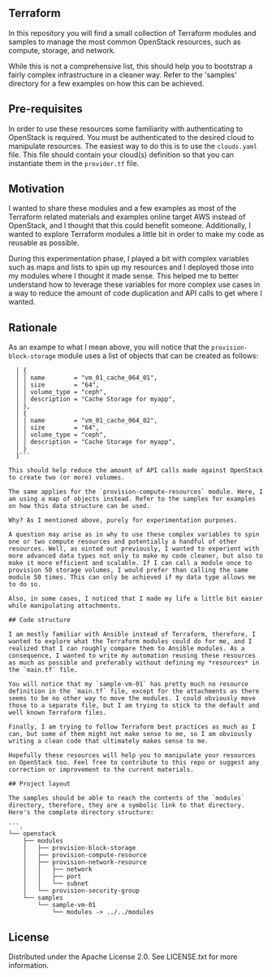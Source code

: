 ## Terraform

In this repository you will find a small collection of Terraform modules and samples to manage the most common OpenStack resources, such as compute, storage, and network.

While this is not a comprehensive list, this should help you to bootstrap a fairly complex infrastructure in a cleaner way. Refer to the 'samples' directory for a few examples on how this can be achieved.

## Pre-requisites

In order to use these resources some familiarity with authenticating to OpenStack is required. You must be authenticated to the desired cloud to manipulate resources. The easiest way to do this is to use the `clouds.yaml` file. This file should contain your cloud(s) definition so that you can instantiate them in the `provider.tf` file.

## Motivation

I wanted to share these modules and a few examples as most of the Terraform related materials and examples online target AWS instead of OpenStack, and I thought that this could benefit someone. Additionally, I wanted to explore Terraform modules a little bit in order to make my code as reusable as possible.

During this experimentation phase, I played a bit with complex variables such as maps and lists to spin up my resources and I deployed those into my modules where I thought it made sense. This helped me to better understand how to leverage these variables for more complex use cases in a way to reduce the amount of code duplication and API calls to get where I wanted.

## Rationale

As an exampe to what I mean above, you will notice that the `provision-block-storage` module uses a list of objects that can be created as follows:

```block_volumes = [
  │ {
  │ │ name        = "vm_01_cache_064_01",
  │ │ size        = "64",
  │ │ volume_type = "ceph",
  │ │ description = "Cache Storage for myapp",
  │ },
  │ {
  │ │ name        = "vm_01_cache_064_02",
  │ │ size        = "64",
  │ │ volume_type = "ceph",
  │ │ description = "Cache Storage for myapp",
  │ }
  ]```

This should help reduce the amount of API calls made against OpenStack to create two (or more) volumes.

The same applies for the `provision-compute-resources` module. Here, I am using a map of objects instead. Refer to the samples for examples on how this data structure can be used.

Why? As I mentioned above, purely for experimentation purposes.

A question may arise as in why to use these complex variables to spin one or two compute resources and potentially a handful of other resources. Well, as ointed out previously, I wanted to experient with more advanced data types not only to make my code cleaner, but also to make it more efficient and scalable. If I can call a module once to provision 50 storage volumes, I would prefer than calling the same module 50 times. This can only be achieved if my data type allows me to do so.

Also, in some cases, I noticed that I made my life a little bit easier while manipulating attachments.

## Code structure

I am mostly familiar with Ansible instead of Terraform, therefore, I wanted to explore what the Terraform modules could do for me, and I realized that I can roughly compare them to Ansible modules. As a consequence, I wanted to write my automation reusing these resources as much as possible and preferably without defining my *resources* in the `main.tf` file.

You will notice that my `sample-vm-01` has pretty much no resource definition in the `main.tf` file, except for the attachments as there seems to be no other way to move the modules. I could obviously move those to a separate file, but I am trying to stick to the default and well known Terraform files.

Finally, I am trying to follow Terraform best practices as much as I can, but some of them might not make sense to me, so I am obviously writing a clean code that ultimately makes sense to me.

Hopefully these resources will help you to manipulate your resources on OpenStack too. Feel free to contribute to this repo or suggest any correction or improvement to the current materials.

## Project layout

The samples should be able to reach the contents of the `modules` directory, therefore, they are a symbolic link to that directory. Here's the complete directory structure:

```.
└── openstack
    ├── modules
    │   ├── provision-block-storage
    │   ├── provision-compute-resource
    │   ├── provision-network-resource
    │   │   ├── network
    │   │   ├── port
    │   │   └── subnet
    │   └── provision-security-group
    └── samples
        └── sample-vm-01
            └── modules -> ../../modules
```

## License

Distributed under the Apache License 2.0. See LICENSE.txt for more information.
